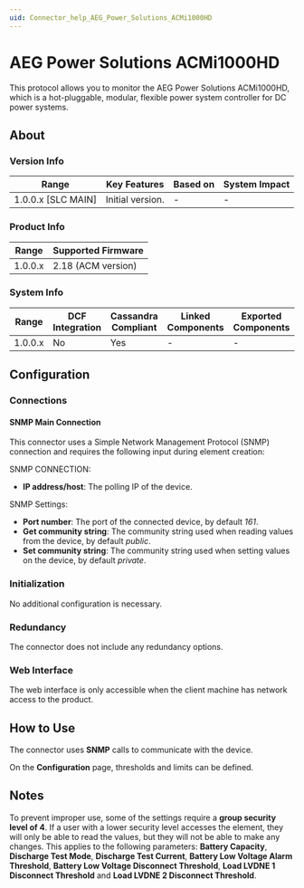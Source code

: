 ```yaml
---
uid: Connector_help_AEG_Power_Solutions_ACMi1000HD
---
```


# AEG Power Solutions ACMi1000HD

This protocol allows you to monitor the AEG Power Solutions ACMi1000HD, which is a hot-pluggable, modular, flexible power system controller for DC power systems.

## About

### Version Info

| **Range**            | **Key Features** | **Based on** | **System Impact** |
|----------------------|------------------|--------------|-------------------|
| 1.0.0.x \[SLC MAIN\] | Initial version. | \-           | \-                |

### Product Info

| **Range** | **Supported Firmware** |
|-----------|------------------------|
| 1.0.0.x   | 2.18 (ACM version)     |

### System Info

| **Range** | **DCF Integration** | **Cassandra Compliant** | **Linked Components** | **Exported Components** |
|-----------|---------------------|-------------------------|-----------------------|-------------------------|
| 1.0.0.x   | No                  | Yes                     | \-                    | \-                      |

## Configuration

### Connections

#### SNMP Main Connection

This connector uses a Simple Network Management Protocol (SNMP) connection and requires the following input during element creation:

SNMP CONNECTION:

- **IP address/host**: The polling IP of the device.

SNMP Settings:

- **Port number**: The port of the connected device, by default *161*.
- **Get community string**: The community string used when reading values from the device, by default *public*.
- **Set community string**: The community string used when setting values on the device, by default *private*.

### Initialization

No additional configuration is necessary.

### Redundancy

The connector does not include any redundancy options.

### Web Interface

The web interface is only accessible when the client machine has network access to the product.

## How to Use

The connector uses **SNMP** calls to communicate with the device.

On the **Configuration** page, thresholds and limits can be defined.

## Notes

To prevent improper use, some of the settings require a **group security level of 4**. If a user with a lower security level accesses the element, they will only be able to read the values, but they will not be able to make any changes.
This applies to the following parameters: **Battery Capacity**, **Discharge Test Mode**, **Discharge Test Current**, **Battery Low Voltage Alarm Threshold**, **Battery Low Voltage Disconnect Threshold**, **Load LVDNE 1 Disconnect Threshold** and **Load LVDNE 2 Disconnect Threshold**.
